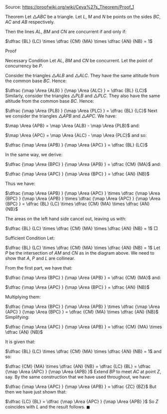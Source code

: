 # 

Source: https://proofwiki.org/wiki/Ceva%27s_Theorem/Proof_1



Theorem
Let $\triangle ABC$ be a triangle.
Let $L$, $M$ and $N$ be points on the sides $BC$, $AC$ and $AB$ respectively.

Then the lines $AL$, $BM$ and $CN$ are concurrent if and only if:

$\dfrac {BL} {LC} \times \dfrac {CM} {MA} \times \dfrac {AN} {NB} = 1$


Proof

Necessary Condition
Let $AL$, $BM$ and $CN$ be concurrent.
Let the point of concurrency be $P$.

Consider the triangles $\triangle ALB$ and $\triangle ALC$.
They have the same altitude from the common base $BC$.
Hence:

$\dfrac {\map \Area {ALB} } {\map \Area {ALC} } = \dfrac {BL} {LC}$
Similarly, consider the triangles $\triangle PLB$ and $\triangle PLC$.
They also have the same altitude from the common base $BC$.
Hence:

$\dfrac {\map \Area {PLB} } {\map \Area {PLC} } = \dfrac {BL} {LC}$
Next we consider the triangles $\triangle APB$ and $\triangle APC$.
We have:

$\map \Area {APB} = \map \Area {ALB} - \map \Area {PLB}$
and:

$\map \Area {APC} = \map \Area {ALC} - \map \Area {PLC}$
and so:

$\dfrac {\map \Area {APB} } {\map \Area {APC} } = \dfrac {BL} {LC}$

In the same way, we derive:

$\dfrac {\map \Area {BPC} } {\map \Area {APB} } = \dfrac {CM} {MA}$
and:

$\dfrac {\map \Area {APC} } {\map \Area {BPC} } = \dfrac {AN} {NB}$

Thus we have:

$\dfrac {\map \Area {APB} } {\map \Area {APC} } \times \dfrac {\map \Area {BPC} } {\map \Area {APB} } \times \dfrac {\map \Area {APC} } {\map \Area {BPC} } = \dfrac {BL} {LC} \times \dfrac {CM} {MA} \times \dfrac {AN} {NB}$

The areas on the left hand side cancel out, leaving us with:

$\dfrac {BL} {LC} \times \dfrac {CM} {MA} \times \dfrac {AN} {NB} = 1$
$\Box$


Sufficient Condition
Let:

$\dfrac {BL} {LC} \times \dfrac {CM} {MA} \times \dfrac {AN} {NB} = 1$
Let $P$ be the intersection of $AM$ and $CN$ as in the diagram above.
We need to show that $A$, $P$ and $L$ are collinear.

From the first part, we have that:

$\dfrac {\map \Area {BPC} } {\map \Area {APB} } = \dfrac {CM} {MA}$
and:

$\dfrac {\map \Area {APC} } {\map \Area {BPC} } = \dfrac {AN} {NB}$

Multiplying them:

$\dfrac {\map \Area {BPC} } {\map \Area {APB} } \times \dfrac {\map \Area {APC} } {\map \Area {BPC} } = \dfrac {CM} {MA} \times \dfrac {AN} {NB}$
Simplifying:

$\dfrac {\map \Area {APC} } {\map \Area {APB} } = \dfrac {CM} {MA} \times \dfrac {AN} {NB}$

It is given that:

$\dfrac {BL} {LC} \times \dfrac {CM} {MA} \times \dfrac {AN} {NB} = 1$
and so:

$\dfrac {CM} {MA} \times \dfrac {AN} {NB} = \dfrac {LC} {BL} = \dfrac {\map \Area {APC} } {\map \Area {APB} }$
Extend $BP$ to meet $AC$ at point $Z$, say.
By the same construction that we have used throughout, we have:

$\dfrac {\map \Area {APC} } {\map \Area {APB} } = \dfrac {ZC} {BZ}$
But then we have just shown that:

$\dfrac {LC} {BL} = \dfrac {\map \Area {APC} } {\map \Area {APB} }$
So $Z$ coincides with $L$ and the result follows.
$\blacksquare$





